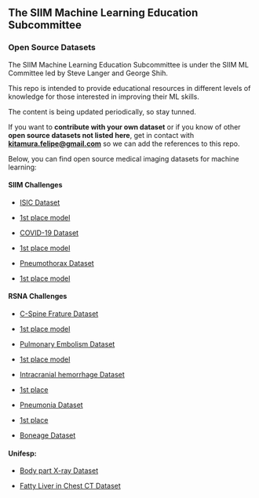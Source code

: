 ## The SIIM Machine Learning Education Subcommittee 

### Open Source Datasets

The SIIM Machine Learning Education Subcommittee is under the SIIM ML Committee led by Steve Langer and George Shih.

This repo is intended to provide educational resources in different levels of knowledge for those interested in improving their ML skills.

The content is being updated periodically, so stay tunned.

If you want to **contribute with your own dataset** or if you know of other **open source datasets not listed here**, get in contact with **kitamura.felipe@gmail.com** so we can add the references to this repo.

Below, you can find open source medical imaging datasets for machine learning:

#### SIIM Challenges

- [ISIC Dataset](https://www.kaggle.com/competitions/siim-isic-melanoma-classification/data)
- [1st place model](https://github.com/haqishen/SIIM-ISIC-Melanoma-Classification-1st-Place-Solution)


- [COVID-19 Dataset](https://www.kaggle.com/competitions/siim-covid19-detection/data)
- [1st place model](https://github.com/dungnb1333/SIIM-COVID19-Detection)


- [Pneumothorax Dataset](https://www.kaggle.com/competitions/siim-acr-pneumothorax-segmentation/data)
- [1st place model](https://github.com/sneddy/pneumothorax-segmentation)



#### RSNA Challenges

- [C-Spine Frature Dataset](https://www.kaggle.com/competitions/rsna-2022-cervical-spine-fracture-detection/data)
- [1st place model](https://www.kaggle.com/competitions/rsna-2022-cervical-spine-fracture-detection/discussion/362787)


- [Pulmonary Embolism Dataset](https://www.kaggle.com/competitions/rsna-str-pulmonary-embolism-detection/data)
- [1st place model](https://www.kaggle.com/competitions/rsna-str-pulmonary-embolism-detection/discussion/194145)


- [Intracranial hemorrhage Dataset](https://www.kaggle.com/competitions/rsna-intracranial-hemorrhage-detection/data)
- [1st place](https://github.com/SeuTao/RSNA2019_1st_place_solution)


- [Pneumonia Dataset](https://www.kaggle.com/competitions/rsna-pneumonia-detection-challenge/data)
- [1st place](https://www.kaggle.com/competitions/rsna-pneumonia-detection-challenge/discussion/70421)


- [Boneage Dataset](https://www.kaggle.com/datasets/kmader/rsna-bone-age)


#### Unifesp:

- [Body part X-ray Dataset](https://www.kaggle.com/competitions/unifesp-x-ray-body-part-classifier/data)


- [Fatty Liver in Chest CT Dataset](https://www.kaggle.com/competitions/unifesp-fatty-liver/data)
